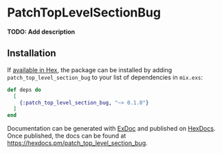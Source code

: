 # PatchTopLevelSectionBug

**TODO: Add description**

## Installation

If [available in Hex](https://hex.pm/docs/publish), the package can be installed
by adding `patch_top_level_section_bug` to your list of dependencies in `mix.exs`:

```elixir
def deps do
  [
    {:patch_top_level_section_bug, "~> 0.1.0"}
  ]
end
```

Documentation can be generated with [ExDoc](https://github.com/elixir-lang/ex_doc)
and published on [HexDocs](https://hexdocs.pm). Once published, the docs can
be found at <https://hexdocs.pm/patch_top_level_section_bug>.

